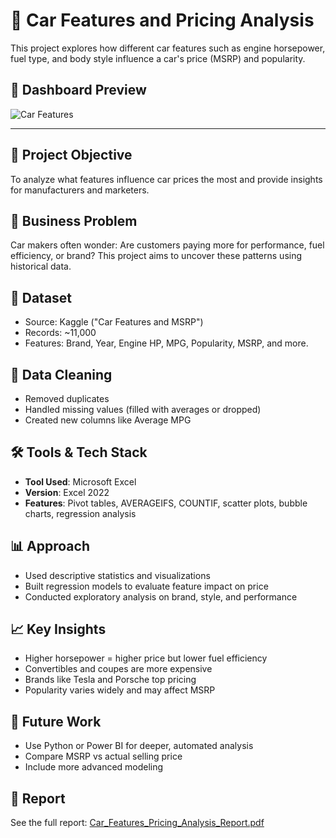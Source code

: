 # 🚗 Car Features and Pricing Analysis

This project explores how different car features such as engine horsepower, fuel type, and body style influence a car's price (MSRP) and popularity.

## 📸 Dashboard Preview

![Car Features](https://github.com/user-attachments/assets/7bc8f9a0-69e5-46fd-82c4-406b8efbc16a)

---

## 📌 Project Objective

To analyze what features influence car prices the most and provide insights for manufacturers and marketers.

## 🧠 Business Problem

Car makers often wonder: Are customers paying more for performance, fuel efficiency, or brand? This project aims to uncover these patterns using historical data.

## 📂 Dataset

- Source: Kaggle ("Car Features and MSRP")
- Records: ~11,000
- Features: Brand, Year, Engine HP, MPG, Popularity, MSRP, and more.

## 🧼 Data Cleaning

- Removed duplicates
- Handled missing values (filled with averages or dropped)
- Created new columns like Average MPG

## 🛠 Tools & Tech Stack

- **Tool Used**: Microsoft Excel
- **Version**: Excel 2022
- **Features**: Pivot tables, AVERAGEIFS, COUNTIF, scatter plots, bubble charts, regression analysis

## 📊 Approach

- Used descriptive statistics and visualizations
- Built regression models to evaluate feature impact on price
- Conducted exploratory analysis on brand, style, and performance

## 📈 Key Insights

- Higher horsepower = higher price but lower fuel efficiency
- Convertibles and coupes are more expensive
- Brands like Tesla and Porsche top pricing
- Popularity varies widely and may affect MSRP

## 🚀 Future Work

- Use Python or Power BI for deeper, automated analysis
- Compare MSRP vs actual selling price
- Include more advanced modeling

## 📄 Report

See the full report: [Car_Features_Pricing_Analysis_Report.pdf](./Car_Features_Pricing_Analysis_Report.pdf)
